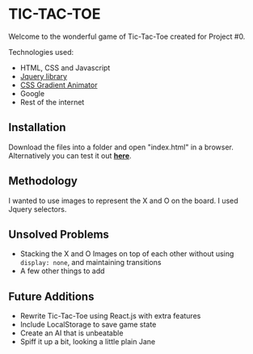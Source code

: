 # **TIC-TAC-TOE**

Welcome to the wonderful game of Tic-Tac-Toe created for Project #0.

Technologies used:
- HTML, CSS and Javascript
- [Jquery library](https://jquery.com/)
- [CSS Gradient Animator](https://www.gradient-animator.com/)
- Google
- Rest of the internet

## Installation

Download the files into a folder and open "index.html" in a browser. Alternatively you can test it out [**here**](https://derekw26.github.io/project0).

## Methodology

I wanted to use images to represent the X and O on the board. I used Jquery selectors.

## Unsolved Problems

- Stacking the X and O Images on top of each other without using ```display: none```, and maintaining transitions
- A few other things to add

## Future Additions

- Rewrite Tic-Tac-Toe using React.js with extra features
- Include LocalStorage to save game state
- Create an AI that is unbeatable
- Spiff it up a bit, looking a little plain Jane
